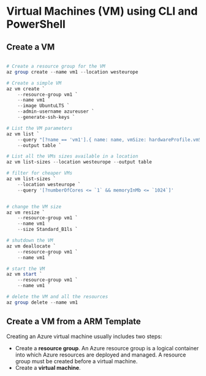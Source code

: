 # Virtual Machines (VM) using CLI and PowerShell

## Create a VM

```powershell

# Create a resource group for the VM
az group create --name vm1 --location westeurope

# Create a simple VM
az vm create `
    --resource-group vm1 `
    --name vm1 `
    --image UbuntuLTS `
    --admin-username azureuser `
    --generate-ssh-keys `

# List the VM parameters
az vm list `
    --query "[?name == 'vm1'].{ name: name, vmSize: hardwareProfile.vmSize location: location}" `
    --output table `

# List all the VMs sizes available in a location
az vm list-sizes --location westeurope --output table

# filter for cheaper VMs
az vm list-sizes `
    --location westeurope `
    --query '[?numberOfCores <= `1` && memoryInMb <= `1024`]'


# change the VM size
az vm resize `
    --resource-group vm1 `
    --name vm1 `
    --size Standard_B1ls `

# shutdown the VM
az vm deallocate `
    --resource-group vm1 `
    --name vm1 `

# start the VM
az vm start `
    --resource-group vm1 `
    --name vm1 `

# delete the VM and all the resources
az group delete --name vm1

```

## Create a VM from a ARM Template

Creating an Azure virtual machine usually includes two steps:

- Create a **resource group**. An Azure resource group is a logical container into which Azure resources are deployed and managed. A resource group must be created before a virtual machine.
- Create a **virtual machine**.

